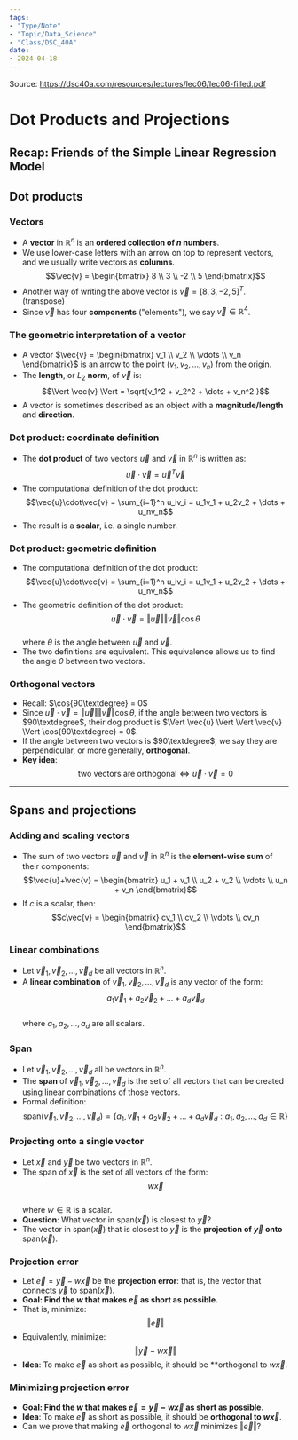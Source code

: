 ```yaml
---
tags:
- "Type/Note"
- "Topic/Data_Science"
- "Class/DSC_40A"
date:
- 2024-04-18
---
```

Source: https://dsc40a.com/resources/lectures/lec06/lec06-filled.pdf  

# Dot Products and Projections  

## Recap: Friends of the Simple Linear Regression Model  

## Dot products  

### Vectors  

- A **vector** in $\mathbb{R}^n$ is an **ordered collection of $n$ numbers**.  
- We use lower-case letters with an arrow on top to represent vectors, and we usually write vectors as **columns**.  
$$\vec{v} = \begin{bmatrix} 8 \\ 3 \\ -2 \\ 5 \end{bmatrix}$$  
- Another way of writing the above vector is $\vec{v} = [8,3,-2,5]^T$. (transpose)  
- Since $\vec{v}$ has four **components** ("elements"), we say $\vec{v} \in \mathbb{R}^4$.  

### The geometric interpretation of a vector  

- A vector $\vec{v} = \begin{bmatrix} v_1 \\ v_2 \\ \vdots \\ v_n \end{bmatrix}$ is an arrow to the point $(v_1,v_2,\dots,v_n)$ from the origin.  
- The **length**, or $L_2$ **norm**, of $\vec{v}$ is:  
$$\Vert \vec{v} \Vert = \sqrt{v_1^2 + v_2^2 + \dots + v_n^2 }$$  
- A vector is sometimes described as an object with a **magnitude/length** and **direction**.  

### Dot product: coordinate definition  

- The **dot product** of two vectors $\vec{u}$ and $\vec{v}$ in $\mathbb{R}^n$ is written as:  
$$\vec{u}\cdot\vec{v} = \vec{u}^T\vec{v}$$  
- The computational definition of the dot product:  
$$\vec{u}\cdot\vec{v} = \sum_{i=1}^n u_iv_i = u_1v_1 + u_2v_2 + \dots + u_nv_n$$  
- The result is a **scalar**, i.e. a single number.  

### Dot product: geometric definition  

- The computational definition of the dot product:  
$$\vec{u}\cdot\vec{v} = \sum_{i=1}^n u_iv_i = u_1v_1 + u_2v_2 + \dots + u_nv_n$$  
- The geometric definition of the dot product:  
$$\vec{u}\cdot\vec{v} = \Vert \vec{u} \Vert \Vert \vec{v} \Vert \cos{\theta}$$  
where $\theta$ is the angle between $\vec{u}$ and $\vec{v}$.  
- The two definitions are equivalent. This equivalence allows us to find the angle $\theta$ between two vectors.  

### Orthogonal vectors  

- Recall: $\cos{90\textdegree} = 0$  
- Since $\vec{u}\cdot\vec{v} = \Vert \vec{u} \Vert \Vert \vec{v} \Vert \cos{\theta}$, if the angle between two vectors is $90\textdegree$, their dog product is $\Vert \vec{u} \Vert \Vert \vec{v} \Vert \cos{90\textdegree} = 0$.  
- If the angle between two vectors is $90\textdegree$, we say they are perpendicular, or more generally, **orthogonal**.  
- **Key idea**:  
$$\text{two vectors are orthogonal} \iff \vec{u}\cdot\vec{v} = 0$$  

---  

## Spans and projections  

### Adding and scaling vectors  

- The sum of two vectors $\vec{u}$ and $\vec{v}$ in $\mathbb{R}^n$ is the **element-wise sum** of their components:  
$$\vec{u}+\vec{v} = \begin{bmatrix} u_1 + v_1 \\ u_2 + v_2 \\ \vdots \\ u_n + v_n \end{bmatrix}$$  
- If $c$ is a scalar, then:  
$$c\vec{v} = \begin{bmatrix} cv_1 \\ cv_2 \\ \vdots \\ cv_n \end{bmatrix}$$  

### Linear combinations  

- Let $\vec{v}_1,\vec{v}_2,\dots,\vec{v}_d$ be all vectors in $\mathbb{R}^n$.  
- A **linear combination** of $\vec{v}_1,\vec{v}_2,\dots,\vec{v}_d$ is any vector of the form:  
$$a_1\vec{v}_1 + a_2\vec{v}_2 + \dots + a_d\vec{v}_d$$  
where $a_1,a_2,\dots,a_d$ are all scalars.  

### Span  

- Let $\vec{v}_1,\vec{v}_2,\dots,\vec{v}_d$ all be vectors in $\mathbb{R}^n$.  
- The **span** of $\vec{v}_1,\vec{v}_2,\dots,\vec{v}_d$ is the set of all vectors that can be created using linear combinations of those vectors.  
- Formal definition:  
$$\text{span}(\vec{v}_1,\vec{v}_2,\dots,\vec{v}_d)=\{a_1,\vec{v}_1+a_2\vec{v}_2+\dots+a_d\vec{v}_d:a_1,a_2,\dots,a_d\in\mathbb{R}\}$$  

### Projecting onto a single vector  

- Let $\vec{x}$ and $\vec{y}$ be two vectors in $\mathbb{R}^n$.  
- The span of $\vec{x}$ is the set of all vectors of the form:  
$$w\vec{x}$$  
where $w\in\mathbb{R}$ is a scalar.  
- **Question**: What vector in $\text{span}(\vec{x})$ is closest to $\vec{y}$?  
- The vector in $\text{span}(\vec{x})$ that is closest to $\vec{y}$ is the **projection of $\vec{y}$ onto** $\text{span}(\vec{x})$.  

### Projection error  

- Let $\vec{e}=\vec{y}-w\vec{x}$ be the **projection error**: that is, the vector that connects $\vec{y}$ to $\text{span}(\vec{x})$.  
- **Goal: Find the $w$ that makes $\vec{e}$ as short as possible.**  
- That is, minimize:  
$$\Vert\vec{e}\Vert$$  
- Equivalently, minimize:  
$$\Vert \vec{y} - w\vec{x} \Vert$$  
- **Idea**: To make $\vec{e}$ as short as possible, it should be **orthogonal to $w\vec{x}$.  

### Minimizing projection error  

- **Goal: Find the $w$ that makes $\vec{e}=\vec{y}-w\vec{x}$ as short as possible**.  
- **Idea**: To make $\vec{e}$ as short as possible, it should be **orthogonal to $w\vec{x}$**.  
- Can we prove that making $\vec{e}$ orthogonal to $w\vec{x}$ minimizes $\Vert \vec{e} \Vert$?  
